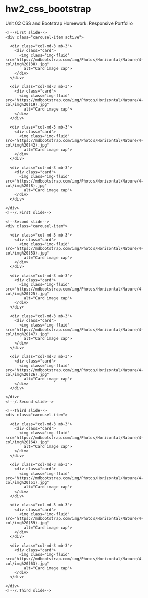 # hw2_css_bootstrap
Unit 02 CSS and Bootstrap Homework: Responsive Portfolio




<div id="multi-item-example" class="carousel slide carousel-multi-item carousel-multi-item-2" data-ride="carousel">

  <!--Controls-->
  <div class="controls-top">
    <a class="black-text" href="#multi-item-example" data-slide="prev"><i class="fas fa-angle-left fa-3x pr-3"></i></a>
    <a class="black-text" href="#multi-item-example" data-slide="next"><i class="fas fa-angle-right fa-3x pl-3"></i></a>
  </div>
  <!--/.Controls-->

  <!--Slides-->
  <div class="carousel-inner" role="listbox">

    <!--First slide-->
    <div class="carousel-item active">

      <div class="col-md-3 mb-3">
        <div class="card">
          <img class="img-fluid" src="https://mdbootstrap.com/img/Photos/Horizontal/Nature/4-col/img%20(38).jpg"
            alt="Card image cap">
        </div>
      </div>

      <div class="col-md-3 mb-3">
        <div class="card">
          <img class="img-fluid" src="https://mdbootstrap.com/img/Photos/Horizontal/Nature/4-col/img%20(19).jpg"
            alt="Card image cap">
        </div>
      </div>

      <div class="col-md-3 mb-3">
        <div class="card">
          <img class="img-fluid" src="https://mdbootstrap.com/img/Photos/Horizontal/Nature/4-col/img%20(42).jpg"
            alt="Card image cap">
        </div>
      </div>

      <div class="col-md-3 mb-3">
        <div class="card">
          <img class="img-fluid" src="https://mdbootstrap.com/img/Photos/Horizontal/Nature/4-col/img%20(8).jpg"
            alt="Card image cap">
        </div>
      </div>

    </div>
    <!--/.First slide-->

    <!--Second slide-->
    <div class="carousel-item">

      <div class="col-md-3 mb-3">
        <div class="card">
          <img class="img-fluid" src="https://mdbootstrap.com/img/Photos/Horizontal/Nature/4-col/img%20(53).jpg"
            alt="Card image cap">
        </div>
      </div>

      <div class="col-md-3 mb-3">
        <div class="card">
          <img class="img-fluid" src="https://mdbootstrap.com/img/Photos/Horizontal/Nature/4-col/img%20(25).jpg"
            alt="Card image cap">
        </div>
      </div>

      <div class="col-md-3 mb-3">
        <div class="card">
          <img class="img-fluid" src="https://mdbootstrap.com/img/Photos/Horizontal/Nature/4-col/img%20(47).jpg"
            alt="Card image cap">
        </div>
      </div>

      <div class="col-md-3 mb-3">
        <div class="card">
          <img class="img-fluid" src="https://mdbootstrap.com/img/Photos/Horizontal/Nature/4-col/img%20(26).jpg"
            alt="Card image cap">
        </div>
      </div>

    </div>
    <!--/.Second slide-->

    <!--Third slide-->
    <div class="carousel-item">

      <div class="col-md-3 mb-3">
        <div class="card">
          <img class="img-fluid" src="https://mdbootstrap.com/img/Photos/Horizontal/Nature/4-col/img%20(64).jpg"
            alt="Card image cap">
        </div>
      </div>

      <div class="col-md-3 mb-3">
        <div class="card">
          <img class="img-fluid" src="https://mdbootstrap.com/img/Photos/Horizontal/Nature/4-col/img%20(51).jpg"
            alt="Card image cap">
        </div>
      </div>

      <div class="col-md-3 mb-3">
        <div class="card">
          <img class="img-fluid" src="https://mdbootstrap.com/img/Photos/Horizontal/Nature/4-col/img%20(59).jpg"
            alt="Card image cap">
        </div>
      </div>

      <div class="col-md-3 mb-3">
        <div class="card">
          <img class="img-fluid" src="https://mdbootstrap.com/img/Photos/Horizontal/Nature/4-col/img%20(63).jpg"
            alt="Card image cap">
        </div>
      </div>

    </div>
    <!--/.Third slide-->

  </div>
  <!--/.Slides-->

</div>
</div>